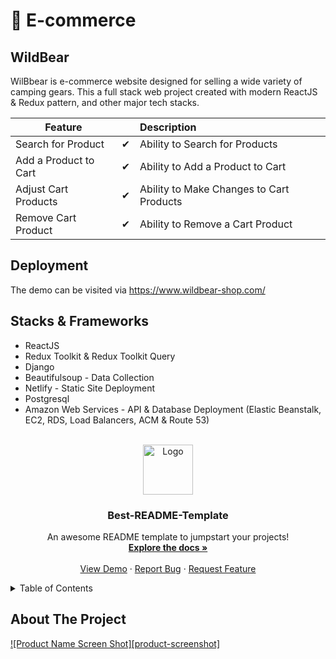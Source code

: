 # :shopping_cart: E-commerce
## WildBear
WilBbear is e-commerce website designed for selling a wide variety of camping gears. This a full stack web project created with modern ReactJS & Redux pattern, and other major tech stacks.

| Feature  | | Description  |
|----------|:-------------:|:-------------|
| Search for Product | &#10004; | Ability to Search for Products |
| Add a Product to Cart | &#10004; | Ability to Add a Product to Cart |
| Adjust Cart Products | &#10004; | Ability to Make Changes to Cart Products |
| Remove Cart Product | &#10004; | Ability to Remove a Cart Product |

## Deployment
The demo can be visited via https://www.wildbear-shop.com/

## Stacks & Frameworks
* ReactJS
* Redux Toolkit & Redux Toolkit Query
* Django
* Beautifulsoup - Data Collection
* Netlify - Static Site Deployment
* Postgresql
* Amazon Web Services - API & Database Deployment (Elastic Beanstalk, EC2, RDS, Load Balancers, ACM & Route 53)
 
<!-- PROJECT LOGO -->
<br />
<div align="center">
  <a href="https://github.com/othneildrew/Best-README-Template">
    <img src="images/logo.png" alt="Logo" width="80" height="80">
  </a>

  <h3 align="center">Best-README-Template</h3>

  <p align="center">
    An awesome README template to jumpstart your projects!
    <br />
    <a href="https://github.com/othneildrew/Best-README-Template"><strong>Explore the docs »</strong></a>
    <br />
    <br />
    <a href="https://github.com/othneildrew/Best-README-Template">View Demo</a>
    ·
    <a href="https://github.com/othneildrew/Best-README-Template/issues">Report Bug</a>
    ·
    <a href="https://github.com/othneildrew/Best-README-Template/issues">Request Feature</a>
  </p>
</div>

<!-- TABLE OF CONTENTS -->
<details>
  <summary>Table of Contents</summary>
  <ol>
    <li>
      <a href="#about-the-project">About The Project</a>
      <ul>
        <li><a href="#built-with">Stacks & Frameworks</a></li>
      </ul>
    </li>
  </ol>
</details>

## About The Project

[![Product Name Screen Shot][product-screenshot]](https://example.com)
